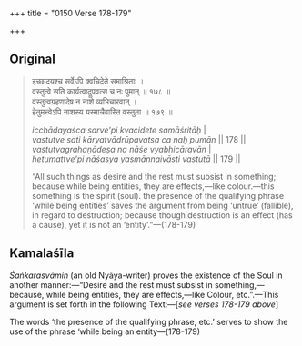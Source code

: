 +++
title = "0150 Verse 178-179"

+++
## Original 
>
> इच्छादयश्च सर्वेऽपि क्वचिदेते समाश्रिताः ।  
> वस्तुत्वे सति कार्यत्वाद्रूपवत्स च नः पुमान् ॥ १७८ ॥  
> वस्तुत्वग्रहणादेष न नाशे व्यभिचारवान् ।  
> हेतुमत्त्वेऽपि नाशस्य यस्मान्नैवास्ति वस्तुता ॥ १७९ ॥ 
>
> *icchādayaśca sarve'pi kvacidete samāśritāḥ* \|  
> *vastutve sati kāryatvādrūpavatsa ca naḥ pumān* \|\| 178 \|\|  
> *vastutvagrahaṇādeṣa na nāśe vyabhicāravān* \|  
> *hetumattve'pi nāśasya yasmānnaivāsti vastutā* \|\| 179 \|\| 
>
> “All such things as desire and the rest must subsist in something; because while being entities, they are effects,—like colour.—this something is the spirit (soul). the presence of the qualifying phrase ‘while being entities’ saves the argument from being ‘untrue’ (fallible), in regard to destruction; because though destruction is an effect (has a cause), yet it is not an ‘entity’.”—(178-179)



## Kamalaśīla

*Śaṅkarasvāmin* (an old Nyāya-writer) proves the existence of the Soul in another manner:—“Desire and the rest must subsist in something,—because, while being entities, they are effects,—like Colour, etc.”.—This argument is set forth in the following Text:—[*see verses 178-179 above*]

The words ‘the presence of the qualifying phrase, etc.’ serves to show the use of the phrase ‘while being an entity—(178-179)


